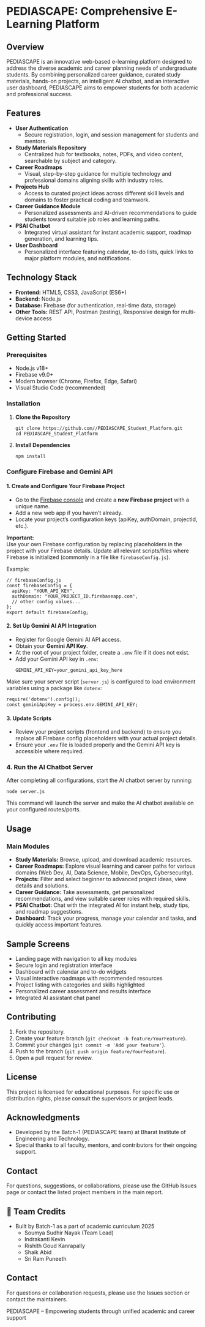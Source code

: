 # PEDIASCAPE: Comprehensive E-Learning Platform

## Overview

PEDIASCAPE is an innovative web-based e-learning platform designed to address the diverse academic and career planning needs of undergraduate students. By combining personalized career guidance, curated study materials, hands-on projects, an intelligent AI chatbot, and an interactive user dashboard, PEDIASCAPE aims to empower students for both academic and professional success.

## Features

- **User Authentication**
  - Secure registration, login, and session management for students and mentors.
- **Study Materials Repository**
  - Centralized hub for textbooks, notes, PDFs, and video content, searchable by subject and category.
- **Career Roadmaps**
  - Visual, step-by-step guidance for multiple technology and professional domains aligning skills with industry roles.
- **Projects Hub**
  - Access to curated project ideas across different skill levels and domains to foster practical coding and teamwork.
- **Career Guidance Module**
  - Personalized assessments and AI-driven recommendations to guide students toward suitable job roles and learning paths.
- **PSAI Chatbot**
  - Integrated virtual assistant for instant academic support, roadmap generation, and learning tips.
- **User Dashboard**
  - Personalized interface featuring calendar, to-do lists, quick links to major platform modules, and notifications.

## Technology Stack

- **Frontend:** HTML5, CSS3, JavaScript (ES6+)
- **Backend:** Node.js
- **Database:** Firebase (for authentication, real-time data, storage)
- **Other Tools:** REST API, Postman (testing), Responsive design for multi-device access

## Getting Started

### Prerequisites

- Node.js v18+
- Firebase v9.0+
- Modern browser (Chrome, Firefox, Edge, Safari)
- Visual Studio Code (recommended)

### Installation

1. **Clone the Repository**
   ```
   git clone https://github.com//PEDIASCAPE_Student_Platform.git
   cd PEDIASCAPE_Student_Platform
   ```

2. **Install Dependencies**
   ```
   npm install
   ```

### Configure Firebase and Gemini API

#### 1. Create and Configure Your Firebase Project

- Go to the [Firebase console](https://console.firebase.google.com/) and create a **new Firebase project** with a unique name.
- Add a new web app if you haven’t already.
- Locate your project’s configuration keys (apiKey, authDomain, projectId, etc.).

**Important:**  
Use your own Firebase configuration by replacing placeholders in the project with your Firebase details. Update all relevant scripts/files where Firebase is initialized (commonly in a file like `firebaseConfig.js`).

Example:
```
// firebaseConfig.js
const firebaseConfig = {
  apiKey: "YOUR_API_KEY",
  authDomain: "YOUR_PROJECT_ID.firebaseapp.com",
  // other config values...
};
export default firebaseConfig;
```

#### 2. Set Up Gemini AI API Integration

- Register for Google Gemini AI API access.
- Obtain your **Gemini API Key**.
- At the root of your project folder, create a `.env` file if it does not exist.
- Add your Gemini API key in `.env`:
  ```
  GEMINI_API_KEY=your_gemini_api_key_here
  ```

Make sure your server script (`server.js`) is configured to load environment variables using a package like `dotenv`:

```
require('dotenv').config();
const geminiApiKey = process.env.GEMINI_API_KEY;
```

#### 3. Update Scripts

- Review your project scripts (frontend and backend) to ensure you replace all Firebase config placeholders with your actual project details.
- Ensure your `.env` file is loaded properly and the Gemini API key is accessible where required.

### 4. Run the AI Chatbot Server

After completing all configurations, start the AI chatbot server by running:

```
node server.js
```

This command will launch the server and make the AI chatbot available on your configured routes/ports.

## Usage

### Main Modules

- **Study Materials:** Browse, upload, and download academic resources.
- **Career Roadmaps:** Explore visual learning and career paths for various domains (Web Dev, AI, Data Science, Mobile, DevOps, Cybersecurity).
- **Projects:** Filter and select beginner to advanced project ideas, view details and solutions.
- **Career Guidance:** Take assessments, get personalized recommendations, and view suitable career roles with required skills.
- **PSAI Chatbot:** Chat with the integrated AI for instant help, study tips, and roadmap suggestions.
- **Dashboard:** Track your progress, manage your calendar and tasks, and quickly access important features.

## Sample Screens

- Landing page with navigation to all key modules
- Secure login and registration interface
- Dashboard with calendar and to-do widgets
- Visual interactive roadmaps with recommended resources
- Project listing with categories and skills highlighted
- Personalized career assessment and results interface
- Integrated AI assistant chat panel

## Contributing

1. Fork the repository.
2. Create your feature branch (`git checkout -b feature/YourFeature`).
3. Commit your changes (`git commit -m 'Add your feature'`).
4. Push to the branch (`git push origin feature/YourFeature`).
5. Open a pull request for review.

## License

This project is licensed for educational purposes. For specific use or distribution rights, please consult the supervisors or project leads.

## Acknowledgments

- Developed by the Batch-1 (PEDIASCAPE team) at Bharat Institute of Engineering and Technology.
- Special thanks to all faculty, mentors, and contributors for their ongoing support.

## Contact

For questions, suggestions, or collaborations, please use the GitHub Issues page or contact the listed project members in the main report.

## 🙌 Team Credits

- Built by Batch-1 as a part of academic curriculum 2025
  - Soumya Sudhir Nayak (Team Lead)
  - Indrakanti Kevin 
  - Rishith Goud Kanrapally
  - Shaik Abid
  - Sri Ram Puneeth





## Contact

For questions or collaboration requests, please use the Issues section or contact the maintainers.

PEDIASCAPE – Empowering students through unified academic and career support
